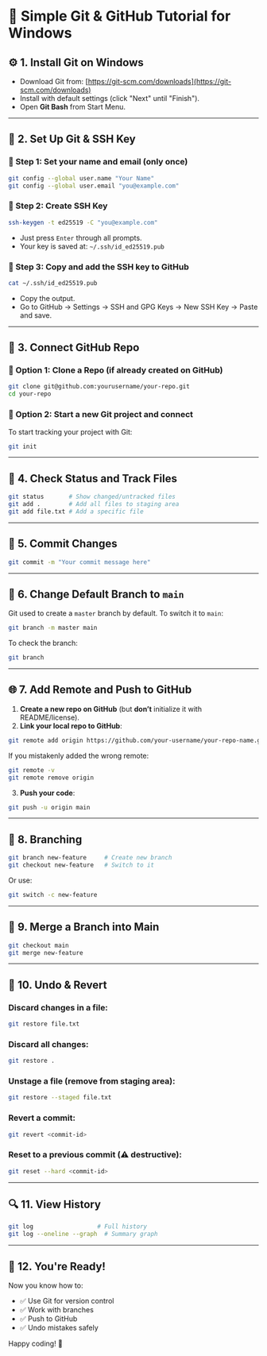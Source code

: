 # 🧠 Simple Git & GitHub Tutorial for Windows

## ⚙️ 1. Install Git on Windows
- Download Git from: [https://git-scm.com/downloads](https://git-scm.com/downloads)
- Install with default settings (click "Next" until "Finish").
- Open **Git Bash** from Start Menu.

---

## 🔐 2. Set Up Git & SSH Key

### 📌 Step 1: Set your name and email (only once)
```bash
git config --global user.name "Your Name"
git config --global user.email "you@example.com"
```

### 📌 Step 2: Create SSH Key
```bash
ssh-keygen -t ed25519 -C "you@example.com"
```
- Just press `Enter` through all prompts.
- Your key is saved at: `~/.ssh/id_ed25519.pub`

### 📌 Step 3: Copy and add the SSH key to GitHub
```bash
cat ~/.ssh/id_ed25519.pub
```
- Copy the output.
- Go to GitHub → Settings → SSH and GPG Keys → New SSH Key → Paste and save.

---

## 🐙 3. Connect GitHub Repo

### 📌 Option 1: Clone a Repo (if already created on GitHub)
```bash
git clone git@github.com:yourusername/your-repo.git
cd your-repo
```

### 📌 Option 2: Start a new Git project and connect

To start tracking your project with Git:

```bash
git init
```

---

## 📂 4. Check Status and Track Files

```bash
git status       # Show changed/untracked files
git add .        # Add all files to staging area
git add file.txt # Add a specific file
```

---

## 💾 5. Commit Changes

```bash
git commit -m "Your commit message here"
```

---

## 🔄 6. Change Default Branch to `main`

Git used to create a `master` branch by default. To switch it to `main`:

```bash
git branch -m master main
```

To check the branch:

```bash
git branch
```

---

## 🌐 7. Add Remote and Push to GitHub

1. **Create a new repo on GitHub** (but **don’t** initialize it with README/license).
2. **Link your local repo to GitHub**:

```bash
git remote add origin https://github.com/your-username/your-repo-name.git
```

If you mistakenly added the wrong remote:

```bash
git remote -v
git remote remove origin
```

3. **Push your code**:

```bash
git push -u origin main
```

---

## 🌳 8. Branching

```bash
git branch new-feature     # Create new branch
git checkout new-feature   # Switch to it
```

Or use:

```bash
git switch -c new-feature
```

---

## 🚀 9. Merge a Branch into Main

```bash
git checkout main
git merge new-feature
```

---

## 🔁 10. Undo & Revert

### Discard changes in a file:

```bash
git restore file.txt
```

### Discard all changes:

```bash
git restore .
```

### Unstage a file (remove from staging area):

```bash
git restore --staged file.txt
```

### Revert a commit:

```bash
git revert <commit-id>
```

### Reset to a previous commit (⚠️ destructive):

```bash
git reset --hard <commit-id>
```

---

## 🔍 11. View History

```bash
git log                  # Full history
git log --oneline --graph  # Summary graph
```

---

## 🙌 12. You're Ready!

Now you know how to:
- ✅ Use Git for version control
- ✅ Work with branches
- ✅ Push to GitHub
- ✅ Undo mistakes safely

Happy coding! 🚀
